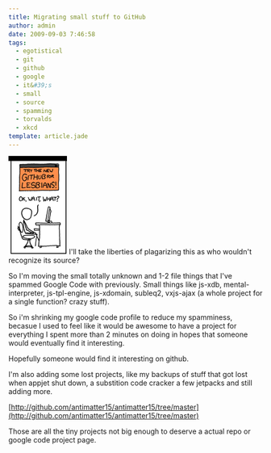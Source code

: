 ```yaml
---
title: Migrating small stuff to GitHub
author: admin
date: 2009-09-03 7:46:58
tags: 
  - egotistical
  - git
  - github
  - google
  - it&#39;s
  - small
  - source
  - spamming
  - torvalds
  - xkcd
template: article.jade
---
```


[![](Screenshot2.png "Screenshot")](Screenshot2.png) I'll take the liberties of plagarizing this as who wouldn't recognize its source?

So I'm moving the small totally unknown and 1-2 file things that I've spammed Google Code with previously. Small things like js-xdb, mental-interpreter, js-tpl-engine, js-xdomain, subleq2, vxjs-ajax (a whole project for a single function? crazy stuff).

So i'm shrinking my google code profile to reduce my spamminess, becasue I used to feel like it would be awesome to have a project for everything I spent more than 2 minutes on doing in hopes that someone would eventually find it interesting.

Hopefully someone would find it interesting on github.

I'm also adding some lost projects, like my backups of stuff that got lost when appjet shut down, a substition code cracker a few jetpacks and still adding more.

[http://github.com/antimatter15/antimatter15/tree/master](http://github.com/antimatter15/antimatter15/tree/master)

Those are all the tiny projects not big enough to deserve a actual repo or google code project page.
